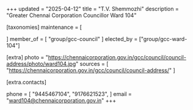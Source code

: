 +++
updated = "2025-04-12"
title = "T.V. Shemmozhi"
description = "Greater Chennai Corporation Councillor Ward 104"

[taxonomies]
maintenance = [

]
member_of = [
    "group/gcc-council"
]
elected_by = ["group/gcc-ward-104"]

[extra]
photo = "https://chennaicorporation.gov.in/gcc/council/council-address/photo/ward104.jpg"
sources = [
    "https://chennaicorporation.gov.in/gcc/council/council-address/"
]

[extra.contacts]

phone = [
    "9445467104",
    "9176621523",
    ]
email = "ward104@chennaicorporation.gov.in"
+++